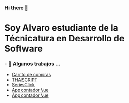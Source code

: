 ### Hi there 👋



<h1 style="">Soy Alvaro estudiante de la Técnicatura en Desarrollo de Software</h1>
<h3>- 🔭 Algunos trabajos ...</h3>
<ul>
  <li><a href="https://carrito-compras-b.netlify.app/">Carrito de compras</a></li>
  <li><a href="https://calm-faloodeh-3283a3.netlify.app">THAISCRIPT</a></li>
  <li><a href="https://seriesclick.netlify.app/">SeriesClick</a></li>
  <li><a href="https://primer-app-vue-alvaro.netlify.app/">App contador Vue</a></li>
  <li><a href="https://conversorfiguras.netlify.app.netlify.app/">App contador Vue</a></li>
  
</ul>





<!--
**Alvaro-Antonii/Alvaro-Antonii** is a ✨ _special_ ✨ repository because its `README.md` (this file) appears on your GitHub profile.

Here are some ideas to get you started:

- 🔭 I’m currently working on ...
- 🌱 I’m currently learning ...
- 👯 I’m looking to collaborate on ...
- 🤔 I’m looking for help with ...
- 💬 Ask me about ...
- 📫 How to reach me: ...
- 😄 Pronouns: ...
- ⚡ Fun fact: ...
-->
